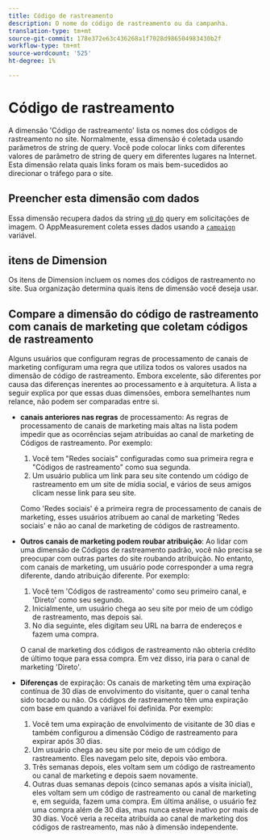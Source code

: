 ```yaml
---
title: Código de rastreamento
description: O nome do código de rastreamento ou da campanha.
translation-type: tm+mt
source-git-commit: 178e372e63c436268a1f7028d986504983430b2f
workflow-type: tm+mt
source-wordcount: '525'
ht-degree: 1%

---
```



# Código de rastreamento

A dimensão &#39;Código de rastreamento&#39; lista os nomes dos códigos de rastreamento no site. Normalmente, essa dimensão é coletada usando parâmetros de string de query. Você pode colocar links com diferentes valores de parâmetro de string de query em diferentes lugares na Internet. Esta dimensão relata quais links foram os mais bem-sucedidos ao direcionar o tráfego para o site.

## Preencher esta dimensão com dados

Essa dimensão recupera dados da string [`v0` do](/help/implement/validate/query-parameters.md) query em solicitações de imagem. O AppMeasurement coleta esses dados usando a [`campaign`](/help/implement/vars/page-vars/campaign.md) variável.

## itens de Dimension

Os itens de Dimension incluem os nomes dos códigos de rastreamento no site. Sua organização determina quais itens de dimensão você deseja usar.

## Compare a dimensão do código de rastreamento com canais de marketing que coletam códigos de rastreamento

Alguns usuários que configuram regras de processamento de canais de marketing configuram uma regra que utiliza todos os valores usados na dimensão de código de rastreamento. Embora excelente, são diferentes por causa das diferenças inerentes ao processamento e à arquitetura. A lista a seguir explica por que essas duas dimensões, embora semelhantes num relance, não podem ser comparadas entre si.

* **canais anteriores nas regras** de processamento: As regras de processamento de canais de marketing mais altas na lista podem impedir que as ocorrências sejam atribuídas ao canal de marketing de Códigos de rastreamento. Por exemplo:

   1. Você tem &quot;Redes sociais&quot; configuradas como sua primeira regra e &quot;Códigos de rastreamento&quot; como sua segunda.
   2. Um usuário publica um link para seu site contendo um código de rastreamento em um site de mídia social, e vários de seus amigos clicam nesse link para seu site.

   Como &#39;Redes sociais&#39; é a primeira regra de processamento de canais de marketing, esses usuários atribuem ao canal de marketing &#39;Redes sociais&#39; e não ao canal de marketing de códigos de rastreamento.
* **Outros canais de marketing podem roubar atribuição**: Ao lidar com uma dimensão de Códigos de rastreamento padrão, você não precisa se preocupar com outras partes do site roubando atribuição. No entanto, com canais de marketing, um usuário pode corresponder a uma regra diferente, dando atribuição diferente. Por exemplo:
   1. Você tem &#39;Códigos de rastreamento&#39; como seu primeiro canal, e &#39;Direto&#39; como seu segundo.
   2. Inicialmente, um usuário chega ao seu site por meio de um código de rastreamento, mas depois sai.
   3. No dia seguinte, eles digitam seu URL na barra de endereços e fazem uma compra.

   O canal de marketing dos códigos de rastreamento não obteria crédito de último toque para essa compra. Em vez disso, iria para o canal de marketing &#39;Direto&#39;.
* **Diferenças** de expiração: Os canais de marketing têm uma expiração contínua de 30 dias de envolvimento do visitante, quer o canal tenha sido tocado ou não. Os códigos de rastreamento têm uma expiração com base em quando a variável foi definida. Por exemplo:
   1. Você tem uma expiração de envolvimento de visitante de 30 dias e também configurou a dimensão Código de rastreamento para expirar após 30 dias.
   2. Um usuário chega ao seu site por meio de um código de rastreamento. Eles navegam pelo site, depois vão embora.
   3. Três semanas depois, eles voltam sem um código de rastreamento ou canal de marketing e depois saem novamente.
   4. Outras duas semanas depois (cinco semanas após a visita inicial), eles voltam sem um código de rastreamento ou canal de marketing e, em seguida, fazem uma compra.
   Em última análise, o usuário fez uma compra além de 30 dias, mas nunca esteve inativo por mais de 30 dias. Você veria a receita atribuída ao canal de marketing dos códigos de rastreamento, mas não à dimensão independente.
